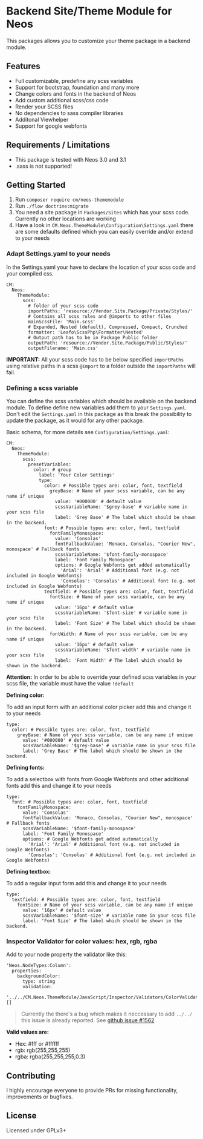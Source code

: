 # Backend Site/Theme Module for Neos

This packages allows you to customize your theme package in a backend module.
 
	
## Features

* Full customizable, predefine any scss variables
* Support for bootstrap, foundation and many more  
* Change colors and fonts in the backend of Neos
* Add custom additional scss/css code
* Render your SCSS files
* No dependencies to sass compiler libraries
* Additonal Viewhelper
* Support for google webfonts


## Requirements / Limitations

* This package is tested with Neos 3.0 and 3.1
* .sass is not supported!


## Getting Started

1) Run `composer require cm/neos-thememodule`
2) Run `./flow doctrine:migrate`
3) You need a site package in `Packages/Sites` which has your scss code. Currently no other locations are working
4) Have a look in `CM.Neos.ThemeModule\Configuration\Settings.yaml` there are some defaults defined which you can easily override and/or extend to your needs


### Adapt Settings.yaml to your needs

In the Settings.yaml your have to declare the location of your scss code and your compiled css.

 
```
CM:
  Neos:
    ThemeModule:
      scss:
        # folder of your scss code
        importPaths: 'resource://Vendor.Site.Package/Private/Styles/'
        # Contains all scss rules and @imports to other files
        mainScssFile: 'Main.scss'
        # Expanded, Nested (default), Compressed, Compact, Crunched
        formatter: 'Leafo\ScssPhp\Formatter\Nested'
        # Output path has to be in Package Public folder
        outputPath: 'resource://Vendor.Site.Package/Public/Styles/'
        outputFilename: 'Main.css'
``` 

**IMPORTANT:** All your scss code has to be below specified `importPaths` using relative paths in a scss `@import` to a 
folder outside the `importPaths` will fail.


### Defining a scss variable

You can define the scss variables which should be available on the backend module.
To define define new variables add them to your `Settings.yaml`. Don't edit the `Settings.yaml` in this package as this
break the possibility to update the package, as it would for any other package.

Basic schema, for more details see `Configuration/Settings.yaml`:
```
CM:
  Neos:
    ThemeModule:
      scss:
        presetVariables:
          color: # group
            label: 'Your Color Settings'
            type:
              color: # Possible types are: color, font, textfield
                greyBase: # Name of your scss variable, can be any name if unique
                  value: '#000000' # default value
                  scssVariableName: '$grey-base' # variable name in your scss file                  
                  label: 'Grey Base' # The label which should be shown in the backend.
              font: # Possible types are: color, font, textfield
                fontFamilyMonospace:
                  value: 'Consolas'
                  fontFallbackValue: 'Monaco, Consolas, "Courier New", monospace' # Fallback fonts
                  scssVariableName: '$font-family-monospace'      
                  label: 'Font Family Monospace'
                  options: # Google Webfonts get added automatically
                    'Arial': 'Arial' # Additional font (e.g. not included in Google Webfonts)
                    'Consolas': 'Consolas' # Additional font (e.g. not included in Google Webfonts)
              textfield: # Possible types are: color, font, textfield
                fontSize: # Name of your scss variable, can be any name if unique
                  value: '16px' # default value
                  scssVariableName: '$font-size' # variable name in your scss file                  
                  label: 'Font Size' # The label which should be shown in the backend.
                fontWidth: # Name of your scss variable, can be any name if unique
                  value: '16px' # default value
                  scssVariableName: '$font-width' # variable name in your scss file                  
                  label: 'Font Width' # The label which should be shown in the backend.                                                         
```

**Attention:**
In order to be able to override your defined scss variables in your scss file, the variable must have the value `!default`


**Defining color:**

To add an input form with an additional color picker add this and change it to your needs

```
type:
  color: # Possible types are: color, font, textfield
    greyBase: # Name of your scss variable, can be any name if unique
      value: '#000000' # default value
      scssVariableName: '$grey-base' # variable name in your scss file                  
      label: 'Grey Base' # The label which should be shown in the backend.
```


**Defining fonts:**

To add a selectbox with fonts from Google Webfonts and other additional fonts add this and change it to your needs

```
type:
  font: # Possible types are: color, font, textfield
    fontFamilyMonospace:
      value: 'Consolas'
      fontFallbackValue: 'Monaco, Consolas, "Courier New", monospace' # Fallback fonts
      scssVariableName: '$font-family-monospace'      
      label: 'Font Family Monospace'
      options: # Google Webfonts get added automatically
        'Arial': 'Arial' # Additional font (e.g. not included in Google Webfonts)
        'Consolas': 'Consolas' # Additional font (e.g. not included in Google Webfonts)
```


**Defining textbox:**

To add a regular input form add this and change it to your needs

```
type:
  textfield: # Possible types are: color, font, textfield
    fontSize: # Name of your scss variable, can be any name if unique
      value: '16px' # default value
      scssVariableName: '$font-size' # variable name in your scss file                  
      label: 'Font Size' # The label which should be shown in the backend.
```

### Inspector Validator for color values: hex, rgb, rgba

Add to your node property the validator like this:

```
'Neos.NodeTypes:Column':
  properties:
    backgroundColor:
      type: string
      validation:
        '../../CM.Neos.ThemeModule/JavaScript/Inspector/Validators/ColorValidator': []
```

> Currently the there's a bug which makes it neccessary to add `../../` this issue is already reported. 
See [github issue #1562](https://github.com/neos/neos-development-collection/issues/1562)


**Valid values are:**
* Hex: #fff or #ffffff
* rgb: rgb(255,255,255)
* rgba: rgba(255,255,255,0.3)


## Contributing

I highly encourage everyone to provide PRs for missing functionality, improvements or bugfixes. 


## License

Licensed under GPLv3+